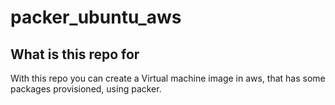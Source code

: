 # packer_ubuntu_aws

## What is this repo for
With this repo you can create a Virtual machine image in aws, that has some packages provisioned, using packer.
